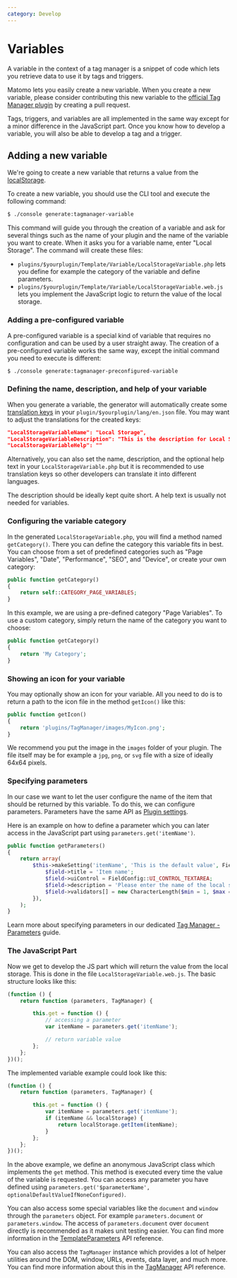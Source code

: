 ```yaml
---
category: Develop
---
```

# Variables

A variable in the context of a tag manager is a snippet of code which lets you retrieve data to use it by tags and triggers.

Matomo lets you easily create a new variable. When you create a new variable, please consider contributing this new variable to the [official Tag Manager plugin](https://github.com/matomo-org/tag-manager) by creating a pull request.

<div markdown="1" class="alert alert-info">
Tags, triggers, and variables are all implemented in the same way except for a minor difference in the JavaScript part. Once you know how to develop a variable, you will also be able to develop a tag and a trigger.
</div>

## Adding a new variable

We're going to create a new variable that returns a value from the [localStorage](https://html.spec.whatwg.org/multipage/webstorage.html#dom-localstorage).

To create a new variable, you should use the CLI tool and execute the following command:

```bash
$ ./console generate:tagmanager-variable
```

This command will guide you through the creation of a variable and ask for several things such as the name of your plugin and the name of the variable you want to create. When it asks you for a variable name, enter "Local Storage". The command will create these files:

* `plugins/$yourplugin/Template/Variable/LocalStorageVariable.php` lets you define for example the category of the variable and define parameters.
* `plugins/$yourplugin/Template/Variable/LocalStorageVariable.web.js` lets you implement the JavaScript logic to return the value of the local storage.

### Adding a pre-configured variable

A pre-configured variable is a special kind of variable that requires no configuration and can be used by a user straight away. The creation of a pre-configured variable works the same way, except the initial command you need to execute is different:

```bash
$ ./console generate:tagmanager-preconfigured-variable
```

### Defining the name, description, and help of your variable

When you generate a variable, the generator will automatically create some [translation keys](/guides/translations) in your `plugin/$yourplugin/lang/en.json` file.
You may want to adjust the translations for the created keys:

```json
"LocalStorageVariableName": "Local Storage",
"LocalStorageVariableDescription": "This is the description for Local Storage",
"LocalStorageVariableHelp": ""
```

Alternatively, you can also set the name, description, and the optional help text in your `LocalStorageVariable.php` but it is recommended to use translation keys so other developers can translate it into different languages.

The description should be ideally kept quite short. A help text is usually not needed for variables.

### Configuring the variable category

In the generated `LocalStorageVariable.php`, you will find a method named `getCategory()`. There you can define the category this variable fits in best. You can choose from a set of predefined categories such as "Page Variables", "Date", "Performance", "SEO", and "Device", or create your own category:

```php
public function getCategory()
{
    return self::CATEGORY_PAGE_VARIABLES;
}
```

In this example, we are using a pre-defined category "Page Variables". To use a custom category, simply return the name of the category you want to choose:

```php
public function getCategory()
{
    return 'My Category';
}
```

### Showing an icon for your variable

You may optionally show an icon for your variable. All you need to do is to return a path to the icon file in the method `getIcon()` like this:

```php
public function getIcon()
{
    return 'plugins/TagManager/images/MyIcon.png';
}
```

We recommend you put the image in the `images` folder of your plugin. The file itself may be for example a `jpg`, `png`,
or `svg` file with a size of ideally 64x64 pixels.

### Specifying parameters

In our case we want to let the user configure the name of the item that should be returned by this variable. To do this, we can configure parameters. Parameters have the same API as [Plugin settings](/guides/plugin-settings).

Here is an example on how to define a parameter which you can later access in the JavaScript part using `parameters.get('itemName')`.

```php
public function getParameters()
{
    return array(
        $this->makeSetting('itemName', 'This is the default value', FieldConfig::TYPE_STRING, function (FieldConfig $field) {
            $field->title = 'Item name';
            $field->uiControl = FieldConfig::UI_CONTROL_TEXTAREA;
            $field->description = 'Please enter the name of the local storage item you want to access.';
            $field->validators[] = new CharacterLength($min = 1, $max = 300);
        }),
    );
}
```

Learn more about specifying parameters in our dedicated [Tag Manager - Parameters](/guides/tagmanager/parameters) guide.

### The JavaScript Part

Now we get to develop the JS part which will return the value from the local storage. This
is done in the file `LocalStorageVariable.web.js`. The basic structure looks like this:

```js
(function () {
    return function (parameters, TagManager) {

        this.get = function () {
            // accessing a parameter
            var itemName = parameters.get('itemName');

            // return variable value
        };
    };
})();
```

The implemented variable example could look like this:

```js
(function () {
    return function (parameters, TagManager) {

        this.get = function () {
            var itemName = parameters.get('itemName');
            if (itemName && localStorage) {
                return localStorage.getItem(itemName);
            }
        };
    };
})();
```

In the above example, we define an anonymous JavaScript class which implements the `get` method. This method is executed every time the value of the variable is requested. You can access any parameter you have defined using `parameters.get('$parameterName', optionalDefaultValueIfNoneConfigured)`.

You can also access some special variables like the `document` and `window` through the `parameters` object. For example
`parameters.document` or `parameters.window`. The access of `parameters.document` over `document` directly is recommended as it makes unit testing easier. You can find more information in the [TemplateParameters](/api-reference/tagmanager/javascript-api-reference) API reference.

You can also access the `TagManager` instance which provides a lot of helper utilities around the DOM, window, URLs, events, data layer, and much more. You can find more information about this in the [TagManager](/api-reference/tagmanager/javascript-api-reference#tagmanager) API reference.